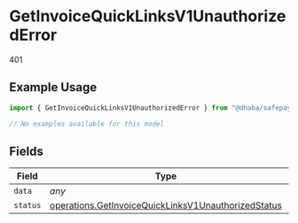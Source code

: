 # GetInvoiceQuickLinksV1UnauthorizedError

401

## Example Usage

```typescript
import { GetInvoiceQuickLinksV1UnauthorizedError } from "@dhaba/safepay-ts/models/errors";

// No examples available for this model
```

## Fields

| Field                                                                                                                      | Type                                                                                                                       | Required                                                                                                                   | Description                                                                                                                |
| -------------------------------------------------------------------------------------------------------------------------- | -------------------------------------------------------------------------------------------------------------------------- | -------------------------------------------------------------------------------------------------------------------------- | -------------------------------------------------------------------------------------------------------------------------- |
| `data`                                                                                                                     | *any*                                                                                                                      | :heavy_minus_sign:                                                                                                         | N/A                                                                                                                        |
| `status`                                                                                                                   | [operations.GetInvoiceQuickLinksV1UnauthorizedStatus](../../models/operations/getinvoicequicklinksv1unauthorizedstatus.md) | :heavy_minus_sign:                                                                                                         | N/A                                                                                                                        |